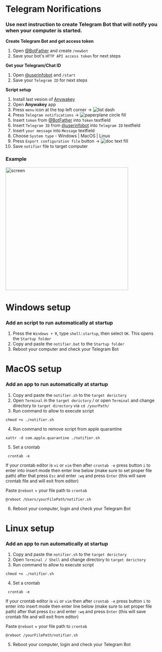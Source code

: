 # Telegram Norifications

### Use next instruction to create Telegram Bot that will notify you when your computer is started.

**Create Telegram Bot and get access token**
  1. Open [@BotFather](https://telegram.me/BotFather) and create `/newbot`
  2. Save your bot's `HTTP API access token` for next steps
  
  **Get your Telegram/Chat ID**
  1. Open [@userinfobot](https://t.me/userinfobot) and `/start`
  2. Save your `Telegram ID` for next steps

  **Script setup**
  1. Install last vesion of [Anywakey](https://apps.apple.com/us/app/anywakey/id6502517855)
  2. Open **Anywakey** app
  3. Press `menu` icon at the top left corner -> ![list dash](https://github.com/user-attachments/assets/bd736b65-0796-4e8e-a87e-3fae908ed53d)
  4. Press `Telegram notifications` -> ![paperplane circle fill](https://github.com/user-attachments/assets/5fde6b82-bd61-49bc-a8e0-9fcff77a4b8a)
  5. Insert `token` from  [@BotFather](https://telegram.me/BotFather) into `Token` textfield
  6. Insert `Telegram ID` from [@userinfobot](https://t.me/userinfobot) into `Telegram ID` textfield
  7. Insert `your message`  into `Message` textfield
  8. Choose `System type` - Windows | MacOS | Linux
  9. Press `Export configuration file` button -> ![doc text fill](https://github.com/user-attachments/assets/ba2377f0-0758-4050-a9e4-7fe9473932c8)
  10. Save `notifier` file to target computer

### Example
<img src="https://github.com/user-attachments/assets/327f87fa-3695-447a-9535-0d7b6f7f1c74" alt="screen" width="400"/>

# Windows setup
### Add an script to run automatically at startup
1. Press the `Windows + R`, type `shell:startup`, then select `OK`. This opens the `Startup folder`
2. Copy and paste the `notifier.bat` to the `Startup folder`
3. Reboot your computer and check your Telegram Bot

# MacOS setup
### Add an app to run automatically at startup
1. Copy and paste the `notifier.sh` to the `target derictory`
2. Open `Terminal` in the `target derictory` / or open `Terminal` and change directory to `target directory` via `cd /yourPath/`
3. Run command to allow to execute script
  ```
  chmod +x ./notifier.sh
  ```
4. Run command to remove script from apple quarantine
  ```
  xattr -d com.apple.quarantine ./notifier.sh
  ```
5. Set a crontab
```
 crontab -e
```
  If your crontab editor is `vi` or `vim` then after `crontab -e` press button `i` to enter into insert mode
  then enter line below (make sure to set proper file path) after that press `Esc` and enter `:wq` and press `Enter` (this will save crontab file and will exit from editor)
  
  Paste `@reboot` + your file path to `crontab`
  ```
  @reboot /Users/yourFilePath/notifier.sh
  ```
6. Reboot your computer, login and check your Telegram Bot

# Linux setup
### Add an app to run automatically at startup
1. Copy and paste the `notifier.sh` to the `target derictory`
2. Open `Terminal / Shell` and change directory to `target derictory`
3. Run command to allow to execute script
  ```
  chmod +x ./notifier.sh
  ```
4. Set a crontab
```
 crontab -e
```
  If your crontab editor is `vi` or `vim` then after `crontab -e` press button `i` to enter into insert mode
  then enter line below (make sure to set proper file path) after that press `Esc` and enter `:wq` and press `Enter` (this will save crontab file and will exit from editor)
  
  Paste `@reboot` + your file path to `crontab`
  ```
  @reboot /yourFilePath/notifier.sh
  ```
5. Reboot your computer, login and check your Telegram Bot










